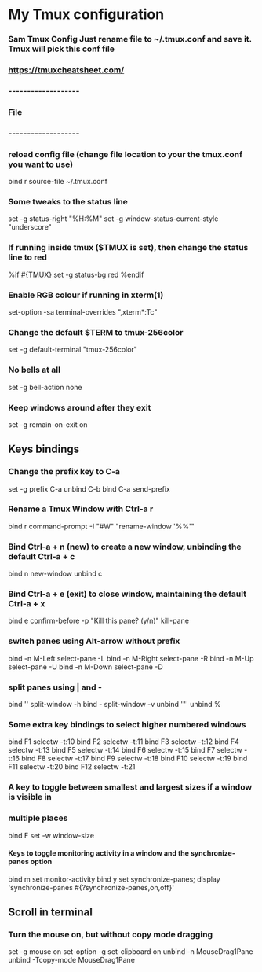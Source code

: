 # My Tmux configuration
### Sam Tmux Config Just rename file to ~/.tmux.conf and save it. Tmux will pick this conf file
### https://tmuxcheatsheet.com/
### -------------------
### File
### -------------------
### reload config file (change file location to your the tmux.conf you want to use)
bind r source-file ~/.tmux.conf

### Some tweaks to the status line
set -g status-right "%H:%M"
set -g window-status-current-style "underscore"
### If running inside tmux ($TMUX is set), then change the status line to red
%if #{TMUX}
set -g status-bg red
%endif
### Enable RGB colour if running in xterm(1)
set-option -sa terminal-overrides ",xterm*:Tc"
### Change the default $TERM to tmux-256color
set -g default-terminal "tmux-256color"
### No bells at all
set -g bell-action none
### Keep windows around after they exit
set -g remain-on-exit on

## Keys bindings
### Change the prefix key to C-a
set -g prefix C-a
unbind C-b
bind C-a send-prefix
### Rename a Tmux Window with Ctrl-a r
bind r command-prompt -I "#W" "rename-window '%%'"
### Bind Ctrl-a + n (new) to create a new window, unbinding the default Ctrl-a + c
bind n new-window
unbind c
### Bind Ctrl-a + e (exit) to close window, maintaining the default Ctrl-a + x
bind e confirm-before -p "Kill this pane? (y/n)" kill-pane
### switch panes using Alt-arrow without prefix
bind -n M-Left select-pane -L
bind -n M-Right select-pane -R
bind -n M-Up select-pane -U
bind -n M-Down select-pane -D
### split panes using | and -
bind '\' split-window -h
bind - split-window -v
unbind '"'
unbind %
### Some extra key bindings to select higher numbered windows
bind F1 selectw -t:10
bind F2 selectw -t:11
bind F3 selectw -t:12
bind F4 selectw -t:13
bind F5 selectw -t:14
bind F6 selectw -t:15
bind F7 selectw -t:16
bind F8 selectw -t:17
bind F9 selectw -t:18
bind F10 selectw -t:19
bind F11 selectw -t:20
bind F12 selectw -t:21
### A key to toggle between smallest and largest sizes if a window is visible in
### multiple places
bind F set -w window-size
#### Keys to toggle monitoring activity in a window and the synchronize-panes option
bind m set monitor-activity
bind y set synchronize-panes\; display 'synchronize-panes #{?synchronize-panes,on,off}'

## Scroll in terminal
### Turn the mouse on, but without copy mode dragging
set -g mouse on
set-option -g set-clipboard on
unbind -n MouseDrag1Pane
unbind -Tcopy-mode MouseDrag1Pane


